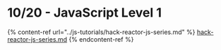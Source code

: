# 10/20 - JavaScript Level 1

{% content-ref url="../js-tutorials/hack-reactor-js-series.md" %}
[hack-reactor-js-series.md](../js-tutorials/hack-reactor-js-series.md)
{% endcontent-ref %}
